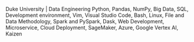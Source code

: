 Duke University | Data Engineering
Python, Pandas, NumPy, Big Data, SQL, Development environment, Vim, Visual Studio Code, Bash, Linux, File and Data Methodology, Spark and PySpark, Dask, Web Development, Microservice, Cloud Deployment, SageMaker, Azure, Google Vertex AI, Kaizen
